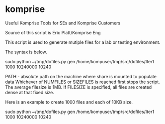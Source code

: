 # komprise
Useful Komprise Tools for SEs and Komprise Customers

Source of this script is Eric Platt/Komprise Eng

This script is used to generate mutiple files for a lab or testing environment.  


The syntax is below.

sudo python ~/tmp/dofiles.py gen /home/kompuser/tmp/src/dofiles/Iter1 1000 10240000 10240
 
PATH - absolute path on the machine where share is mounted to populate data
Whichever of NUMFILES or SIZEFILES is reached first stops the script.
The average filesize is 1MB.
If FILESIZE is specified, all files are created dense at that fixed size.

Here is an example to create 1000 files and each of 10KB size.

sudo python ~/tmp/dofiles.py gen /home/kompuser/tmp/src/dofiles/Iter1 1000 10240000 10240
